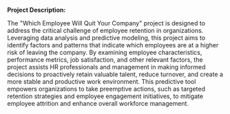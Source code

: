 **Project Description:**

The "Which Employee Will Quit Your Company" project is designed to address the critical challenge of employee retention in organizations. 
Leveraging data analysis and predictive modeling, this project aims to identify factors and patterns that indicate which employees are at a higher risk of leaving the company. 
By examining employee characteristics, performance metrics, job satisfaction, and other relevant factors, 
the project assists HR professionals and management in making informed decisions to proactively retain valuable talent, reduce turnover, and create a more stable and productive work environment. 
This predictive tool empowers organizations to take preemptive actions, such as targeted retention strategies and employee engagement initiatives, 
to mitigate employee attrition and enhance overall workforce management.
